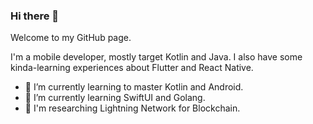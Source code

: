 ### Hi there 👋

Welcome to my GitHub page. 

I'm a mobile developer, mostly target Kotlin and Java. I also have some kinda-learning experiences about Flutter and React Native. 

- 🌱 I’m currently learning to master Kotlin and Android.
- 🌱 I’m currently learning SwiftUI and Golang.
- 🌱 I'm researching Lightning Network for Blockchain.
